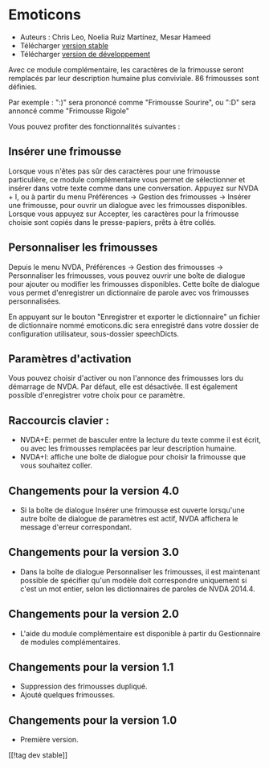 # Emoticons #

* Auteurs : Chris Leo, Noelia Ruiz Martínez, Mesar Hameed
* Télécharger [version stable][1]
* Télécharger [version de développement][2]

Avec ce module complémentaire,  les caractères de la frimousse seront
remplacés par leur description humaine plus conviviale. 86 frimousses sont
définies.

Par exemple : ":)" sera prononcé comme "Frimousse Sourire", ou ":D" sera
annoncé comme "Frimousse Rigole"

Vous pouvez profiter des fonctionnalités suivantes :

## Insérer une frimousse ##

Lorsque vous n'êtes pas sûr des caractères pour une frimousse particulière, ce module complémentaire vous permet de sélectionner et insérer dans votre texte comme dans une conversation.
Appuyez sur NVDA + I, ou à partir du menu Préférences -> Gestion des frimousses -> Insérer une frimousse, pour ouvrir un dialogue 
avec les frimousses disponibles.
Lorsque vous appuyez sur Accepter, les caractères pour la frimousse choisie sont copiés dans le presse-papiers, prêts à être collés.


## Personnaliser les frimousses ##

Depuis le menu NVDA, Préférences -> Gestion des frimousses -> Personnaliser les frimousses, vous pouvez ouvrir une boîte de dialogue pour ajouter ou modifier les frimousses disponibles.
Cette boîte de dialogue vous permet d'enregistrer un dictionnaire de parole avec vos frimousses personnalisées.

En appuyant sur le bouton "Enregistrer et exporter le dictionnaire" un
fichier de dictionnaire nommé emoticons.dic sera enregistré dans votre
dossier de configuration utilisateur, sous-dossier speechDicts.


## Paramètres d'activation ##

Vous pouvez choisir d'activer ou non l'annonce des frimousses lors du
démarrage de NVDA. Par défaut, elle est désactivée. Il est également
possible d'enregistrer votre choix pour ce paramètre.

## Raccourcis clavier : ##

*	NVDA+E: permet de basculer entre la lecture du texte comme il est écrit,
  ou avec les frimousses remplacées par leur description humaine.
*	NVDA+I: affiche une boîte de dialogue pour choisir la frimousse que vous
  souhaitez coller.


## Changements pour la version 4.0 ##

* Si la boîte de dialogue Insérer une frimousse est ouverte lorsqu'une autre
  boîte de dialogue de paramètres est actif, NVDA affichera le message
  d'erreur correspondant.


## Changements pour la version 3.0 ##

* Dans la boîte de dialogue Personnaliser les frimousses, il est maintenant
  possible de spécifier qu'un modèle doit correspondre uniquement si c'est
  un mot entier, selon les dictionnaires de paroles de NVDA 2014.4.


## Changements pour la version 2.0 ##

* L'aide du module complémentaire est disponible à partir du Gestionnaire de
  modules complémentaires.


## Changements pour la version 1.1 ##

* Suppression des frimousses dupliqué.
* Ajouté quelques frimousses.

## Changements pour la version 1.0 ##

* Première version.

[[!tag dev stable]]

[1]: http://addons.nvda-project.org/files/get.php?file=emo

[2]: http://addons.nvda-project.org/files/get.php?file=emo-dev
